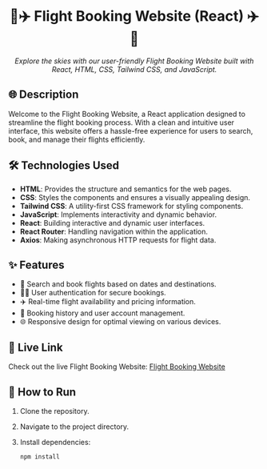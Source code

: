 <h1 align="center">
   🛫✈️ Flight Booking Website (React) ✈️🛬
</h1>

<p align="center">
  <em>Explore the skies with our user-friendly Flight Booking Website built with React, HTML, CSS, Tailwind CSS, and JavaScript.</em>
</p>

## 🌐 Description

Welcome to the Flight Booking Website, a React application designed to streamline the flight booking process. With a clean and intuitive user interface, this website offers a hassle-free experience for users to search, book, and manage their flights efficiently.

## 🛠️ Technologies Used

- **HTML**: Provides the structure and semantics for the web pages.
- **CSS**: Styles the components and ensures a visually appealing design.
- **Tailwind CSS**: A utility-first CSS framework for styling components.
- **JavaScript**: Implements interactivity and dynamic behavior.
- **React**: Building interactive and dynamic user interfaces.
- **React Router**: Handling navigation within the application.
- **Axios**: Making asynchronous HTTP requests for flight data.

## ✨ Features

- 📅 Search and book flights based on dates and destinations.
- 🧑‍💼 User authentication for secure bookings.
- ✈️ Real-time flight availability and pricing information.
- 📄 Booking history and user account management.
- 🌐 Responsive design for optimal viewing on various devices.

## 🚀 Live Link

Check out the live Flight Booking Website: [Flight Booking Website](https://your-flight-booking-website.netlify.app/)

## 🏃 How to Run

1. Clone the repository.
2. Navigate to the project directory.
3. Install dependencies:

   ```bash
   npm install
